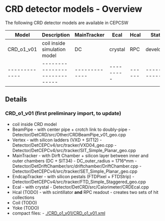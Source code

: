 # CRD detector models - Overview

The following CRD detector models are available in CEPCSW

| Model         |  Description                 | MainTracker |  Ecal   | Hcal | Status         |
| ------------- | -----------------------------|------------ |---------|------|----------------|
| CRD_o1_v01    | coil inside simulation model | DC          | crystal | RPC  | developing     |
| ------------- | -----------------------------|-------------|---------|------|----------------|

## Details

### CRD_o1_v01 (first preliminary import, to update)
 - coil inside CRD model
 - BeamPipe
         - with center pipe + crotch link to doubly-pipe
         - Detector/DetCRD/src/Other/CRDBeamPipe_v01_geo.cpp
 - Vertex
         - with silicon ladders (VXD + SIT12)
         - Detector/DetCEPCv4/src/tracker/VXD04_geo.cpp
         - Detector/DetCEPCv4/src/tracker/SIT_Simple_Planar_geo.cpp
 - MainTracker
         - with Dirft Chamber + silicon layer between inner and outer chambers (DC + SIT34)
         - DC_outer_radius = 1716*mm
         - Detector/DetDriftChamber/src/driftchamber/DriftChamber.cpp
         - Detector/DetCEPCv4/src/tracker/SET_Simple_Planar_geo.cpp  
 - EndcapTracker
         - with silicon pestals (FTDPixel + FTDStrip)
         - Detector/DetCEPCv4/src/tracker/FTD_Simple_Staggered_geo.cpp
 - Ecal
         - with crystal 
         - Detector/DetCRD/src/Calorimeter/CRDEcal.cpp
 - Hcal (TODO)
         - with scintillator **and** RPC readout
         - creates two sets of hit collections
 - Coil (TODO)
 - Yoke (TODO) 
 - compact files:
         - [./CRD_o1_v01/CRD_o1_v01.xml](./CRD_o1_v01/CRD_o1_v01.xml)


